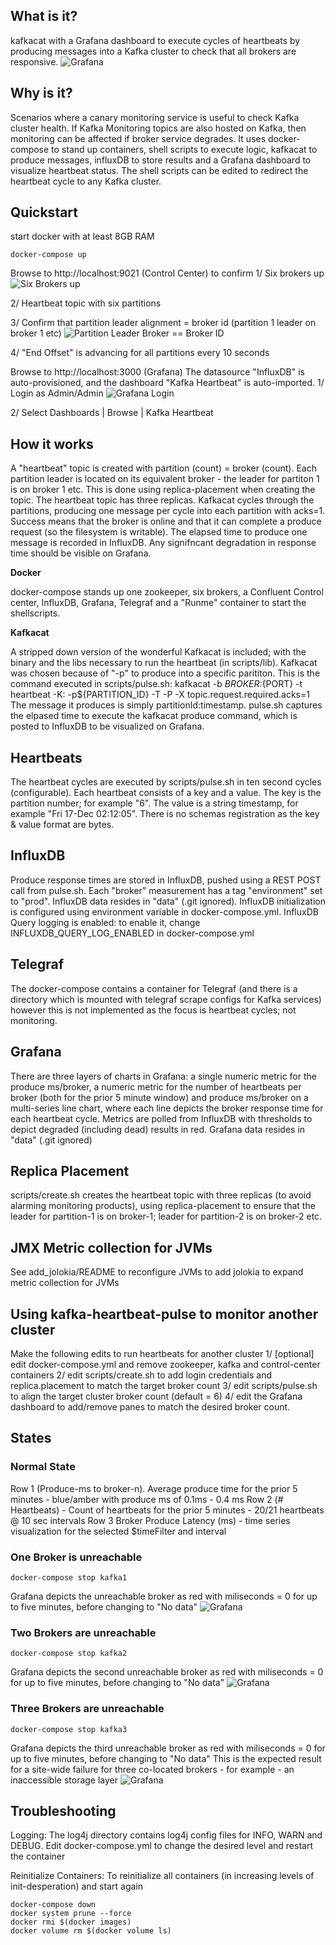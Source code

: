 ## What is it?

kafkacat with a Grafana dashboard to execute cycles of heartbeats by producing messages into a Kafka cluster to check that all brokers are responsive. 
![Grafana](images/Grafana-heartbeat-pulse.png?raw=true)



## Why is it?

Scenarios where a canary monitoring service is useful to check Kafka cluster health.
If Kafka Monitoring topics are also hosted on Kafka, then monitoring can be affected if broker service degrades.
It uses docker-compose to stand up containers, shell scripts to execute logic, kafkacat to produce messages, influxDB to store results and a Grafana dashboard to visualize heartbeat status.
The shell scripts can be edited to redirect the heartbeat cycle to any Kafka cluster. 



## Quickstart
start docker with at least 8GB RAM
```
docker-compose up
```

Browse to http://localhost:9021 (Control Center) to confirm 
1/ Six brokers up
![Six Brokers up](images/Control-center-overview.png?raw=true)


2/ Heartbeat topic with six partitions

3/ Confirm that partition leader alignment = broker id (partition 1 leader on broker 1 etc)
![Partition Leader Broker == Broker ID](images/Control-center-partition-leaders.png?raw=true)

4/ "End Offset" is advancing for all partitions every 10 seconds


Browse to http://localhost:3000 (Grafana)
The datasource "InfluxDB" is auto-provisioned, and the dashboard "Kafka Heartbeat" is auto-imported.
1/ Login as Admin/Admin
![Grafana Login](images/Grafana-login.png?raw=true)

2/ Select Dashboards | Browse | Kafka Heartbeat



## How it works

A "heartbeat" topic is created with partition (count) = broker (count). Each partition leader is located on its equivalent broker - the leader for partiton 1 is on broker 1 etc. This is done using replica-placement when creating the topic. The heartbeat topic has three replicas. Kafkacat cycles through the partitions, producing one message per cycle into each  partition with acks=1. Success means that the broker is online and that it can complete a produce request (so the filesystem is writable). The elapsed time to produce one message is recorded in InfluxDB. Any signifncant degradation in response time should be visible on Grafana.



**Docker**

docker-compose stands up one zookeeper, six brokers, a Confluent Control center, InfluxDB, Grafana, Telegraf and a "Runme" container to start the shellscripts.



**Kafkacat**

A stripped down version of the wonderful Kafkacat is included; with the binary and the libs necessary to run the heartbeat (in scripts/lib). Kafkacat was chosen because of "-p" to produce into a specific parititon.
This is the command executed in scripts/pulse.sh:
kafkacat -b ${BROKER}:${PORT}  -t heartbeat -K: -p${PARTITION_ID} -T -P -X topic.request.required.acks=1
The message it produces is simply partitionId:timestamp.  pulse.sh captures the elpased time to execute the kafkacat produce command, which is posted to InfluxDB to be visualized on Grafana.



## Heartbeats

The heartbeat cycles are executed by scripts/pulse.sh in ten second cycles (configurable). Each heartbeat consists of a key and a value. The key is the partition number; for example "6". The value is a string timestamp, for example "Fri 17-Dec 02:12:05". There is no schemas registration as the  key & value format are bytes.



## InfluxDB

Produce response times are stored in InfluxDB, pushed using a REST POST call from pulse.sh. Each "broker" measurement has a tag "environment" set to "prod". InfluxDB data resides in "data" (.git ignored). InfluxDB initialization is configured using environment variable in docker-compose.yml.
InfluxDB Query logging is enabled: to enable it, change INFLUXDB_QUERY_LOG_ENABLED in docker-compose.yml



## Telegraf

The docker-compose contains a container for Telegraf (and there is a directory which is mounted with telegraf scrape configs for Kafka services) however this is not implemented as the focus is heartbeat cycles; not monitoring.



## Grafana

There are three layers of charts in Grafana: a single numeric metric for the produce ms/broker, a numeric metric for the number of heartbeats per broker (both for the prior 5 minute window) and produce ms/broker on a multi-series line chart, where each line depicts the broker response time for each heartbeat cycle. Metrics are polled from InfluxDB with thresholds to depict degraded (including dead) results in red. 
Grafana data resides in "data" (.git ignored)



## Replica Placement

scripts/create.sh creates the heartbeat topic with three replicas (to avoid alarming monitoring products), using replica-placement to ensure that the leader for partition-1 is on broker-1; leader for partition-2 is on broker-2 etc. 



## JMX Metric collection for JVMs

See add_jolokia/README to reconfigure JVMs to add jolokia to expand metric collection for JVMs



## Using kafka-heartbeat-pulse to monitor another cluster

Make the following edits to run  heartbeats for another cluster
1/ [optional] edit docker-compose.yml and remove zookeeper, kafka and control-center containers
2/ edit scripts/create.sh to add login credentials and replica.placement to match the target broker count
3/ edit scripts/pulse.sh to align the target cluster broker count (default = 6)
4/ edit the Grafana dashboard to add/remove panes to match the desired broker count.


## States

### Normal State
Row 1 (Produce-ms to broker-n). Average produce time for the prior 5 minutes - blue/amber with produce ms of 0.1ms - 0.4 ms
Row 2 (# Heartbeats) - Count of heartbeats for the prior 5 minutes - 20/21 heartbeats @ 10 sec intervals
Row 3 Broker Produce Latency (ms) - time series visualization for the selected $timeFilter and interval

### One Broker is unreachable
```
docker-compose stop kafka1
```
Grafana depicts the unreachable broker as red with miliseconds = 0 for up to five minutes, before changing to "No data"
![Grafana](images/Grafana-kafka-1-down.png?raw=true)

### Two Brokers are unreachable
```
docker-compose stop kafka2
```
Grafana depicts the second unreachable broker as red with miliseconds = 0 for up to five minutes, before changing to "No data"
![Grafana](images/Grafana-2-brokers-down.png?raw=true)

### Three Brokers are unreachable
```
docker-compose stop kafka3
```
Grafana depicts the third unreachable broker as red with miliseconds = 0 for up to five minutes, before changing to "No data"
This is the expected result for a site-wide failure for three co-located brokers - for example - an inaccessible storage layer
![Grafana](images/Grafana-3-brokers-down.png?raw=true)






## Troubleshooting

Logging:
The log4j directory contains log4j config files for INFO, WARN and DEBUG. Edit docker-compose.yml to change the desired level and restart the container

Reinitialize Containers:
To reinitialize all containers (in increasing levels of init-desperation) and start again
```
docker-compose down
docker system prune --force
docker rmi $(docker images)
docker volume rm $(docker volume ls)
```




